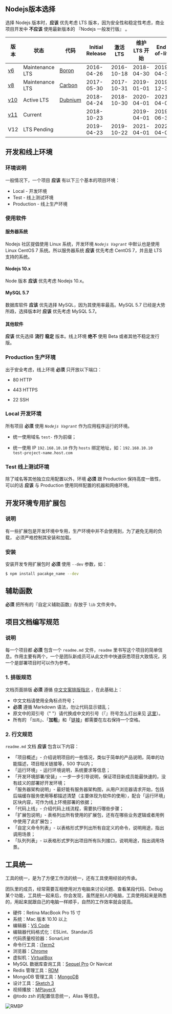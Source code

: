 ## Nodejs版本选择

选择 Nodejs 版本时，**应该** 优先考虑 LTS 版本，因为安全性和稳定性考虑，商业项目开发中 **不应该** 使用最新版本的 『Nodejs 一般发行版』 。

| **版本** | **状态** | **代码**                                                     | Initial Release | 激活 LTS | 维护LTS 开始 | End-of-life |
| -------- | -------- | -------- | -------- | -------- | -------- | -------- |
| [v6](https://nodejs.org/download/release/latest-v6.x/) | Maintenance LTS | [Boron](https://nodejs.org/download/release/latest-boron/) | 2016-04-26      | 2016-10-18 | 2018-04-30 | 2019-04-30 |
| [v8](https://nodejs.org/download/release/latest-v8.x/) | Maintenance LTS | [Carbon](https://nodejs.org/download/release/latest-carbon/) | 2017-05-30      | 2017-10-31 | 2019-01-01 | 2019-12-31 |
| [v10](https://nodejs.org/download/release/latest-v10.x/) | Active LTS      | [Dubnium](https://nodejs.org/download/release/latest-dubnium/) | 2018-04-24      | 2018-10-30 | 2020-04-01 | 2021-04-01 |
| [v11](https://nodejs.org/download/release/latest-v11.x/) | Current         |                                                              | 2018-10-23 |            | 2019-04-01 | 2019-06-30 |
| V12 | LTS Pending |                                                              | 2019-04-23      | 2019-10-22 | 2021-04-01 | 2022-04-01 |



## 开发和线上环境

### 环境说明

一般情况下，一个项目 **应该** 有以下三个基本的项目环境：

- Local - 开发环境
- Test - 线上测试环境
- Production - 线上生产环境

### 使用软件

#### 服务器系统

Nodejs 社区提倡使用 Linux 系统，开发环境 *`Nodejs Vagrant`* 中默认也是使用 Linux CentOS 7 系统。所以服务器系统 **应该** 优先考虑 CentOS 7，并且是 LTS 支持的系统。



#### Nodejs 10.x

Node 版本 **应该** 优先考虑 Nodejs 10.x。

#### MySQL 5.7

数据库软件 **应该** 优先选择 MySQL，因为其使用率最高。MySQL 5.7 已经是大势所趋，选择版本时 **应该** 优先考虑 MySQL 5.7。

#### 其他软件

**应该** 优先选择 **流行** **稳定** 版本。线上环境 **绝不** 使用 Beta 或者其他不稳定发行版。



### Production 生产环境

出于安全考虑，线上环境 **必须** 只开放以下端口：

- 80 HTTP 

- 443 HTTPS

- 22 SSH

  

### Local 开发环境

所有项目 **必须** 使用 *`Nodejs Vagrant`* 作为应用程序运行的环境。

* 统一使用域名 `test-` 作为前缀；

* 统一使用 IP `192.168.10.10` 作为 `hosts` 绑定地址，如：`192.168.10.10  test-project-name.host.com`

  

### Test 线上测试环境

除了域名等其他独立应用配置以外，环境 **必须** 跟 Production 保持高度一致性，可以的话 **应该** 与 Production 使用同样配置的机器和网络环境。


## 开发环境专用扩展包

### 说明

有一些扩展包是开发环境中专用，生产环境中并不会使用到，为了避免无用的负载， 必须严格控制其安装和加载。

### 安装

安装开发专用扩展包时 **必须** 使用 `--dev` 参数，如：

```bash
$ npm install pacakge_name --dev
```



##  辅助函数


**必须** 把所有的『自定义辅助函数』存放于 `lib` 文件夹中。



## 项目文档编写规范


### 说明

每一个项目都 **必须** 包含一个 `readme.md` 文件，`readme` 里书写这个项目的简单信息。作用主要有两个，一个是团队新成员可从此文件中快速获悉项目大致情况，另一个是部署项目时可以作为参考。

### 1. 排版规范

文档页面排版 **必须** 遵循 [中文文案排版指北](https://github.com/sparanoid/chinese-copywriting-guidelines) ，在此基础上：

* 中文文档请使用全角标点符号；
* **必须** 遵循 Markdown 语法，勿让代码显示错乱；
* 原文中的双引号（" "）请代换成中文的引号（『』符号怎么打出来见 [这里](http://zhihu.com/question/19755746/answer/27233392)）。
* 所有的 「`加亮`」、「**加粗**」和「[链接]()」都需要在左右保持一个空格。

### 2. 行文规范

`readme.md` 文档 **应该** 包含以下内容：

* 「项目概述」- 介绍说明项目的一些情况，类似于简单的产品说明，简单的功能描述，项目相关链接等，500 字以内；
* 「运行环境」- 运行环境说明，系统要求等信息；
* 「开发环境部署/安装」- 一步一步引导说明，保证项目新成员能最快速的，没有歧义的部署好开发环境；
* 「服务器架构说明」- 最好能有服务器架构图，从用户浏览器请求开始，包括后端缓存服务使用等都描述清楚（主要体现为软件的使用），配合「运行环境」区块内容，可作为线上环境部署的依据；
* 「代码上线」- 介绍代码上线流程，需要执行哪些步骤；
* 「扩展包说明」- 表格列出所有使用的扩展包，还有在哪些业务逻辑或者用例中使用了此扩展包；
* 「自定义命令列表」- 以表格形式罗列出所有自定义的命令，说明用途，指出调用场景；
* 「队列列表」- 以表格形式罗列出项目所有队列接口，说明用途，指出调用场景。



## 工具统一

工具的统一，是为了方便工作流的统一，还有工具使用经验的传承。

团队里的成员，经常需要互相使用对方电脑来讨论问题、查看某段代码、Debug 某个功能，工具统一起来后，你会发现，虽然是别人的电脑，工具使用起来是熟悉的，用起来就跟自己的电脑一样顺手，自然的工作效率就会提高。

* 硬件：Retina MacBook Pro 15 寸
* 系统：Mac 版本 10.10 以上
* 编辑器：[VS Code](<https://code.visualstudio.com/>)
* 编辑器代码格式化：ESLint、StandarJS
* 代码质量校验器：SonarLint
* 命令行工具：[iTerm2](https://www.iterm2.com/)
* 浏览器：[Chrome](https://www.google.com/chrome/browser/desktop/index.html)
* 虚拟机：[VirtualBox](https://www.virtualbox.org/)
* MySQL 数据库查询工具：[Sequel Pro](http://www.sequelpro.com/) Or Navicat
* Redis 管理工具：[RDM](http://redisdesktop.com/)
* MongoDB 管理工具：[MongoDB](https://robomongo.org/)
* 设计工具：[Sketch 3](https://www.sketchapp.com/)
* 视频播放：[MPlayerX](http://mplayerx.org/)
* @todo zsh 的配置信息统一，Alias 等信息。

![RMBP](https://dev-vr-static.oss-cn-shenzhen.aliyuncs.com/%E5%9B%BE%E7%89%8733.png)